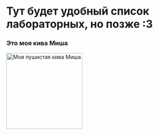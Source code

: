 <H1>Тут будет удобный список лабораторных, но позже :3</H1>
<h3> Это моя кива Миша </h3>
<img  src="https://ianimal.ru/wp-content/uploads/2010/10/kiwa1.jpg"  width="200" alt="Моя пушистая кива Миша"/>
